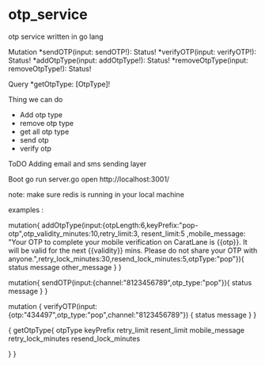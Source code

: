 # otp_service
otp service written in go lang 


Mutation 
 *sendOTP(input: sendOTP!): Status!
 *verifyOTP(input: verifyOTP!): Status!
 *addOtpType(input: addOtpType!): Status!
 *removeOtpType(input: removeOtpType!): Status!
 
Query
  *getOtpType: [OtpType]!

Thing we can do 
* Add otp type 
* remove otp type
* get all otp type 
* send otp
* verify otp



ToDO 
Adding email and sms sending layer

Boot 
go run server.go
open http://localhost:3001/ 

note: make sure redis is running in your local machine 


examples :

mutation{
  addOtpType(input:{otpLength:6,keyPrefix:"pop-otp",otp_validity_minutes:10,retry_limit:3, resent_limit:5 ,mobile_message: "Your OTP to complete your mobile verification on CaratLane is {{otp}}. It will be valid for the next {{validity}} mins. Please do not share your OTP with anyone.",retry_lock_minutes:30,resend_lock_minutes:5,otpType:"pop"}){
    status
    message
    other_message
  }
}

mutation{
  sendOTP(input:{channel:"8123456789",otp_type:"pop"}){
    status
    message
  }
}	

mutation {
  verifyOTP(input:{otp:"434497",otp_type:"pop",channel:"8123456789"})
{
  status
  message
}
}



{
  getOtpType{
    otpType
    keyPrefix
    retry_limit
    resent_limit
    mobile_message
    retry_lock_minutes
    resend_lock_minutes
    
  }
}


